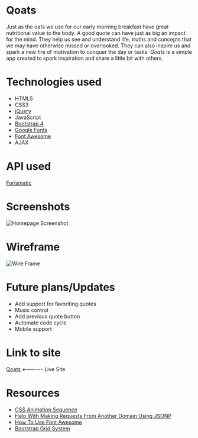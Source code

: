 # Qoats

Just as the oats we use for our early morning breakfast have great nutritional value to the body. A good quote can have just as big an impact for the mind. They help us see and understand life, truths and concepts that we may have otherwise missed or overlooked. They can also inspire us and spark a new fire of motivation to conquer the day or tasks. *Qoats* is a simple app created to spark inspiration and share a little bit with others.

# Technologies used

* HTML5
* CSS3
* [jQuery](https://jquery.com/)
* JavaScript
* [Bootstrap 4](https://www.bootstrapcdn.com/)
* [Google Fonts](https://fonts.google.com/)
* [Font Awesome](https://fontawesome.com/icons?d=gallery)
* AJAX

# API used
[Forismatic](https://forismatic.com/en/api/)

# Screenshots

![Homepage Screenshot](https://i.imgur.com/ywZSYs9m.png)

# Wireframe

![Wire Frame](https://i.imgur.com/LkwlaLLm.png)

# Future plans/Updates

* Add support for favoriting quotes
* Music control
* Add previous quote button
* Automate code cycle
* Mobile support

# Link to site
[Qoats](https://swiftholiday.github.io/qoats-app/) <------ Live Site 

# Resources
* [CSS Animation Sequence](https://developer.mozilla.org/en-US/docs/Web/CSS/@keyframes)
* [Help With Making Requests From Another Domain Using JSONP](https://www.sitepoint.com/jsonp-examples/)
* [How To Use Font Awesome](https://fontawesome.com/how-to-use/on-the-web/referencing-icons/basic-use)
* [Bootstrap Grid System](https://www.w3schools.com/bootstrap/bootstrap_grid_system.asp)
